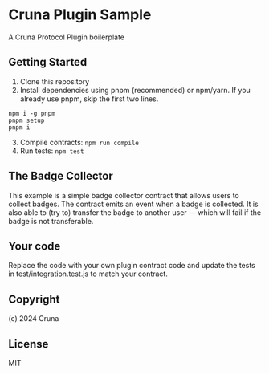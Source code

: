 # Cruna Plugin Sample

A Cruna Protocol Plugin boilerplate

## Getting Started

1. Clone this repository
2. Install dependencies using pnpm (recommended) or npm/yarn. If you already use pnpm, skip the first two lines.
```
npm i -g pnpm
pnpm setup
pnpm i
```
3. Compile contracts: `npm run compile`
4. Run tests: `npm test`

## The Badge Collector

This example is a simple badge collector contract that allows users to collect badges. The contract emits an event when a badge is collected.
It is also able to (try to) transfer the badge to another user — which will fail if the badge is not transferable.

## Your code

Replace the code with your own plugin contract code and update the tests in test/integration.test.js to match your contract.

## Copyright

(c) 2024 Cruna

## License

MIT
